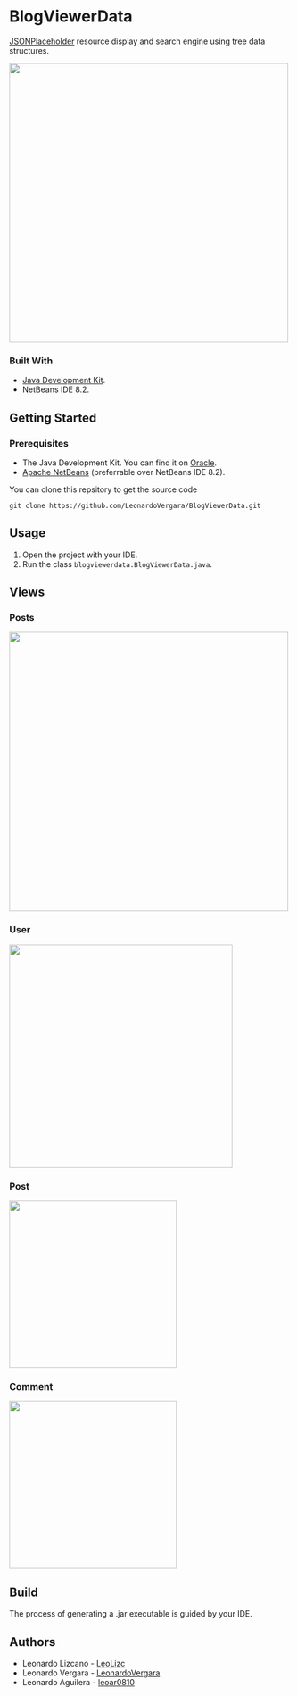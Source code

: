 # BlogViewerData
[JSONPlaceholder](https://jsonplaceholder.typicode.com) resource display and search engine using tree data structures.

<img src="https://user-images.githubusercontent.com/73978713/174461272-fc71914e-927a-474f-a0e3-2ab926caf820.png" height="500">

### Built With

 - [Java Development Kit](https://www.oracle.com/java/technologies/downloads/).
 - NetBeans IDE 8.2.

## Getting Started
### Prerequisites

 - The Java Development Kit. You can find it on [Oracle](https://www.oracle.com/java/technologies/downloads/).
 - [Apache NetBeans](https://netbeans.apache.org) (preferrable over NetBeans IDE 8.2).

You can clone this repsitory to get the source code

    git clone https://github.com/LeonardoVergara/BlogViewerData.git

## Usage

 1. Open the project with your IDE.
 2. Run the class `blogviewerdata.BlogViewerData.java`.
 
## Views
### Posts

<img src="https://user-images.githubusercontent.com/73978713/174461274-38becb35-ae3a-4b1a-8729-ff08aef09272.png" height="500">

### User

<img src="https://user-images.githubusercontent.com/73978713/174461275-87fea946-eb34-42ae-af92-052ce1cce980.png" height="400">

### Post

<img src="https://user-images.githubusercontent.com/73978713/174461276-281dbcce-4321-4fd1-a7b7-65c7c8b732fa.png" height="300">

### Comment

<img src="https://user-images.githubusercontent.com/73978713/174461277-acd4920b-23ba-4193-9251-a8ba027555ec.png" height="300">

## Build

The process of generating a .jar executable is guided by your IDE.

## Authors

 - Leonardo Lizcano - [LeoLizc](https://github.com/LeoLizc)
 - Leonardo Vergara - [LeonardoVergara](https://github.com/LeonardoVergara)
 - Leonardo Aguilera - [leoar0810](https://github.com/leoar0810)
